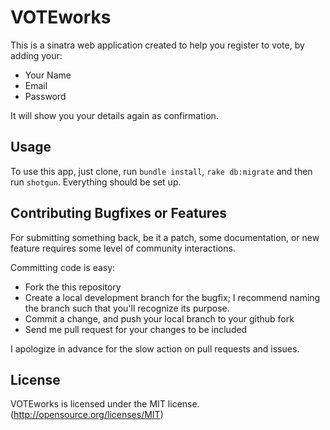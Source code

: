 # VOTEworks

This is a sinatra web application created to help you register to vote, by adding your:

* Your Name
* Email 
* Password

It will show you your details again as confirmation.

## Usage

To use this app, just clone, run `bundle install`, `rake db:migrate` and then run `shotgun`.
Everything should be set up.

## Contributing Bugfixes or Features

For submitting something back, be it a patch, some documentation, or new feature requires some level of
community interactions.

Committing code is easy:

- Fork the this repository
- Create a local development branch for the bugfix; I recommend naming the branch such that you'll
  recognize its purpose.
- Commit a change, and push your local branch to your github fork
- Send me pull request for your changes to be included

I apologize in advance for the slow action on pull requests and issues.

## License
VOTEworks is licensed under the MIT license. (http://opensource.org/licenses/MIT)